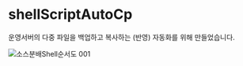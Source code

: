 # shellScriptAutoCp
운영서버의 다중 파일을 백업하고 복사하는 (반영) 자동화를 위해 만들었습니다.

![소스분배Shell순서도 001](https://user-images.githubusercontent.com/9164270/116181596-d7d43700-a755-11eb-8208-aa69d7c2691c.jpeg)
